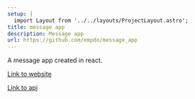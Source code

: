 ```yaml
---
setup: |
  import Layout from '../../layouts/ProjectLayout.astro';
title: message app 
description: Message app
url: https://github.com/empdo/message_app
---
```

A message app created in react.

[Link to website](https://message.essung.dev)

[Link to api](https://github.com/empdo/message_api)
